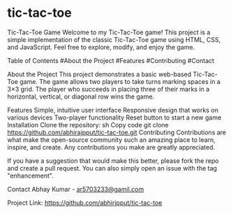 # tic-tac-toe
Tic-Tac-Toe Game
Welcome to my Tic-Tac-Toe game! This project is a simple implementation of the classic Tic-Tac-Toe game using HTML, CSS, and JavaScript. Feel free to explore, modify, and enjoy the game.

Table of Contents
#About the Project
#Features
#Contributing
#Contact



About the Project
This project demonstrates a basic web-based Tic-Tac-Toe game. The game allows two players to take turns marking spaces in a 3×3 grid. The player who succeeds in placing three of their marks in a horizontal, vertical, or diagonal row wins the game.

Features
Simple, intuitive user interface
Responsive design that works on various devices
Two-player functionality
Reset button to start a new game
Installation
Clone the repository:
sh
Copy code
git clone https://github.com/abhirajpput/tic-tac-toe.git
Contributing
Contributions are what make the open-source community such an amazing place to learn, inspire, and create. Any contributions you make are greatly appreciated.

If you have a suggestion that would make this better, please fork the repo and create a pull request. You can also simply open an issue with the tag "enhancement".

Contact
Abhay Kumar - ar5703233@gamil.com

Project Link: https://github.com/abhirjpput/tic-tac-toe
